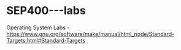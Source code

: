 # SEP400---labs
Operating System Labs
-https://www.gnu.org/software/make/manual/html_node/Standard-Targets.html#Standard-Targets
